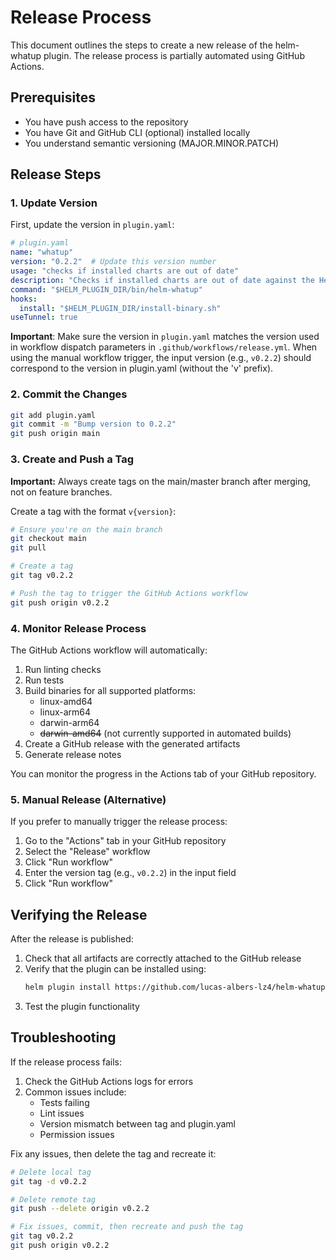 # Release Process

This document outlines the steps to create a new release of the helm-whatup plugin. The release process is partially automated using GitHub Actions.

## Prerequisites

- You have push access to the repository
- You have Git and GitHub CLI (optional) installed locally
- You understand semantic versioning (MAJOR.MINOR.PATCH)

## Release Steps

### 1. Update Version

First, update the version in `plugin.yaml`:

```yaml
# plugin.yaml
name: "whatup"
version: "0.2.2"  # Update this version number
usage: "checks if installed charts are out of date"
description: "Checks if installed charts are out of date against the Helm repositories."
command: "$HELM_PLUGIN_DIR/bin/helm-whatup"
hooks:
  install: "$HELM_PLUGIN_DIR/install-binary.sh"
useTunnel: true
```

**Important**: Make sure the version in `plugin.yaml` matches the version used in workflow dispatch parameters in `.github/workflows/release.yml`. When using the manual workflow trigger, the input version (e.g., `v0.2.2`) should correspond to the version in plugin.yaml (without the 'v' prefix).

### 2. Commit the Changes

```bash
git add plugin.yaml
git commit -m "Bump version to 0.2.2"
git push origin main
```

### 3. Create and Push a Tag

**Important:** Always create tags on the main/master branch after merging, not on feature branches.

Create a tag with the format `v{version}`:

```bash
# Ensure you're on the main branch
git checkout main
git pull

# Create a tag
git tag v0.2.2

# Push the tag to trigger the GitHub Actions workflow
git push origin v0.2.2
```

### 4. Monitor Release Process

The GitHub Actions workflow will automatically:

1. Run linting checks
2. Run tests
3. Build binaries for all supported platforms:
   - linux-amd64
   - linux-arm64
   - darwin-arm64
   - ~~darwin-amd64~~ (not currently supported in automated builds)
4. Create a GitHub release with the generated artifacts
5. Generate release notes

You can monitor the progress in the Actions tab of your GitHub repository.

### 5. Manual Release (Alternative)

If you prefer to manually trigger the release process:

1. Go to the "Actions" tab in your GitHub repository
2. Select the "Release" workflow
3. Click "Run workflow"
4. Enter the version tag (e.g., `v0.2.2`) in the input field
5. Click "Run workflow"

## Verifying the Release

After the release is published:

1. Check that all artifacts are correctly attached to the GitHub release
2. Verify that the plugin can be installed using:
   ```bash
   helm plugin install https://github.com/lucas-albers-lz4/helm-whatup
   ```
3. Test the plugin functionality

## Troubleshooting

If the release process fails:

1. Check the GitHub Actions logs for errors
2. Common issues include:
   - Tests failing
   - Lint issues
   - Version mismatch between tag and plugin.yaml
   - Permission issues

Fix any issues, then delete the tag and recreate it:

```bash
# Delete local tag
git tag -d v0.2.2

# Delete remote tag
git push --delete origin v0.2.2

# Fix issues, commit, then recreate and push the tag
git tag v0.2.2
git push origin v0.2.2
``` 